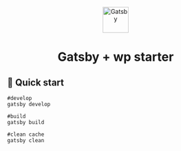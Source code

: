 
<p align="center">
  <a href="https://www.gatsbyjs.org">
    <img alt="Gatsby" src="https://www.gatsbyjs.org/monogram.svg" width="60" />
  </a>
</p>
<h1 align="center">
  Gatsby + wp starter
</h1>


## 🚀 Quick start

```
#develop
gatsby develop

#build
gatsby build

#clean cache
gatsby clean
```
    
